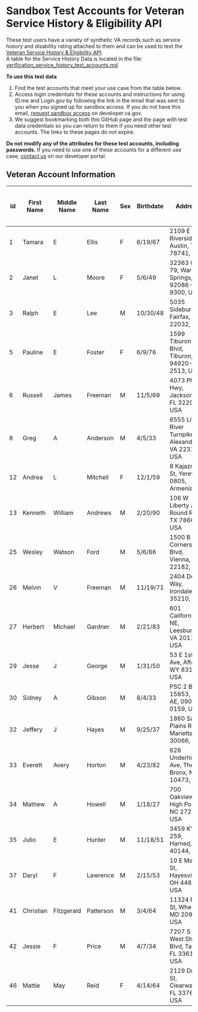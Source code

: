 # Sandbox Test Accounts for Veteran Service History & Eligibility API

These test users have a variety of synthetic VA records such as service history and disability rating attached to them and can be used to test the [Veteran Service History & Eligibility API](https://developer.va.gov/explore/verification/docs/veteran_verification?version=current).  
A table for the Service History Data is located in the file: [verification_service_history_test_accounts.md](verification_service_history_test_accounts.md).

**To use this test data**
1. Find the test accounts that meet your use case from the table below.
2. Access login credentials for these accounts and instructions for using ID.me and Login.gov by following the link in the email that was sent to you when you signed up for sandbox access.  If you do not have this email, [request sandbox access](https://developer.va.gov/explore/api/veteran-service-history-and-eligibility/sandbox-access) on developer.va.gov.
3. We suggest bookmarking both this GitHub page and the page with test data credentials so you can return to them if you need other test accounts. The links to these pages do not expire.

**Do not modify any of the attributes for these test accounts, including passwords.** If you need to use one of these accounts for a different use case, [contact us](https://developer.va.gov/support/contact-us) on our developer portal.

## Veteran Account Information

| Id  | First Name | Middle Name | Last Name | Sex | Birthdate | Address                                               | ICN               | Veteran Verification Status | Veteran Confirmation Status | Disability Rating | Has VA Profile Military Person Data |
|-----|------------|-------------|-----------|-----|-----------|-------------------------------------------------------|-------------------|-----------------------------|-----------------------------|-------------------|-------------------------------------|
| 1   | Tamara     | E           | Ellis     | F   | 6/19/67   | 2109 E Riverside Dr, Austin, TX 78741, USA            | 1012667145V762142 | confirmed                   | confirmed                   | 40                | YES                                 |
| 2   | Janet      | L           | Moore     | F   | 5/6/49    | 32363 CA-79, Warner Springs, CA 92086-9300, USA       | 1012861229V078999 | confirmed                   | confirmed                   | 50                | NO                                  |
| 3   | Ralph      | E           | Lee       | M   | 10/30/48  | 5035 Sideburn Rd, Fairfax, VA 22032, USA              | 1012667169V030190 | confirmed                   | confirmed                   | 60                | NO                                  |
| 5   | Pauline    | E           | Foster    | F   | 6/9/76    | 1599 Tiburon Blvd, Tiburon, CA 94920-2513, USA        | 1012845630V900607 | confirmed                   | confirmed                   | 60                | NO                                  |
| 6   | Russell    | James       | Freeman   | M   | 11/5/69   | 4073 Philips Hwy, Jacksonville, FL 32207, USA         | 1012829910V765228 | confirmed                   | confirmed                   | 30                | YES                                 |
| 8   | Greg       | A           | Anderson  | M   | 4/5/33    | 6555 Little River Turnpike, Alexandria, VA 22312, USA | 1012666182V203559 | not confirmed               | not confirmed               | 50                | YES                                 |
| 12  | Andrea     | L           | Mitchell  | F   | 12/1/59   | 8 Kajaznuni St, Yerevan 0805, Armenia                 | 1012829932V238054 | confirmed                   | confirmed                   | 30                | NO                                  |
| 13  | Kenneth    | William     | Andrews   | M   | 2/20/90   | 106 W Liberty Ave, Round Rock, TX 78664, USA          | 1012667145V762142 | confirmed                   | confirmed                   | 40                | YES                                 |
| 25  | Wesley     | Watson      | Ford      | M   | 5/6/86    | 1500 B Cornerside Blvd, Vienna, VA 22182, USA         | 1012832025V743496 | confirmed                   | confirmed                   | 100               | YES                                 |
| 26  | Melvin     | V           | Freeman   | M   | 11/19/71  | 2404 Derby Way, Irondale, AL 35210, USA               | 1012643310V921518 | confirmed                   | confirmed                   | 100               | YES                                 |
| 27  | Herbert    | Michael     | Gardner   | M   | 2/21/83   | 601 California Dr NE, Leesburg, VA 20176, USA         | 1012845631V882122 | confirmed                   | confirmed                   | 40                | YES                                 |
| 29  | Jesse      | J           | George    | M   | 1/31/50   | 53 E 1st Ave, Afton, WY 83110, USA                    | 1012845632V596441 | confirmed                   | confirmed                   | 30                | YES                                 |
| 30  | Sidney     | A           | Gibson    | M   | 8/4/33    | PSC 2 Box 15853, APO AE, 09012-0159, USA              | 1012832357V534929 | confirmed                   | confirmed                   | null              | NO                                  |
| 32  | Jeffery    | J           | Hayes     | M   | 9/25/37   | 1860 Sandy Plains Rd, Marietta, GA 30066, USA         | 1012845028V591200 | confirmed                   | confirmed                   | 30                | YES                                 |
| 33  | Everett    | Avery       | Horton    | M   | 4/23/82   | 628 Underhill Ave, The Bronx, NY 10473, USA           | 1012826664V603033 | confirmed                   | confirmed                   | null              | YES                                 |
| 34  | Mathew     | A           | Howell    | M   | 1/18/27   | 700 Oakview Rd, High Point, NC 27265, USA             | 1012845636V368566 | confirmed                   | confirmed                   | null              | YES                                 |
| 35  | Julio      | E           | Hunter    | M   | 11/18/51  | 3459 KY-259, Harned, KY 40144, USA                    | 1012666072V702345 | confirmed                   | confirmed                   | 30                | YES                                 |
| 37  | Daryl      | F           | Lawrence  | M   | 2/15/53   | 10 E Main St, Hayesville, OH 44838, USA               | 1012829620V654328 | confirmed                   | confirmed                   | 40                | YES                                 |
| 41  | Christian  | Fitzgerald  | Patterson | M   | 3/4/64    | 11324 Fern St, Wheaton, MD 20902, USA                 | 1012831012V063489 | confirmed                   | confirmed                   | 10                | YES                                 |
| 42  | Jessie     | F           | Price     | M   | 4/7/34    | 7207 S West Shore Blvd, Tampa, FL 33616, USA          | 1012845658V192434 | confirmed                   | confirmed                   | 10                | YES                                 |
| 46  | Mattie     | May         | Reid      | F   | 4/14/64   | 2129 Drew St, Clearwater, FL 33765, USA               | 1012845662V671308 | confirmed                   | confirmed                   | null              | YES                                 |

